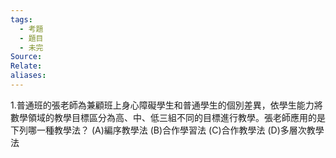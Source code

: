 ```yaml
---
tags:
  - 考題
  - 題目
  - 未完
Source: 
Relate: 
aliases:
---
```

1.普通班的張老師為兼顧班上身心障礙學生和普通學生的個別差異，依學生能力將數學領域的教學目標區分為高、中、低三組不同的目標進行教學。張老師應用的是下列哪一種教學法？
(A)編序教學法 (B)合作學習法 (C)合作教學法 (D)多層次教學法
